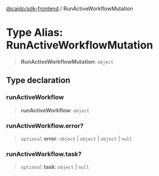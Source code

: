 [@caido/sdk-frontend](../index.md) / RunActiveWorkflowMutation

# Type Alias: RunActiveWorkflowMutation

> **RunActiveWorkflowMutation**: `object`

## Type declaration

### runActiveWorkflow

> **runActiveWorkflow**: `object`

### runActiveWorkflow.error?

> `optional` **error**: `object` \| `object` \| `object` \| `null`

### runActiveWorkflow.task?

> `optional` **task**: `object` \| `null`
